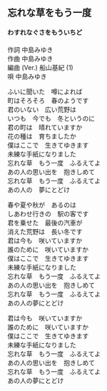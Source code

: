 ##  忘れな草をもう一度
####  わすれなぐさをもういちど

作詞       中島みゆき  
作曲       中島みゆき  
編曲 (Ver.)  船山基紀 (1)  
唄       中島みゆき  



ふいに聞いた　噂によれば  
町はそろそろ　春のようです  
君のいない　広い荒野は  
いつも　今でも　冬というのに  
君の町は　晴れていますか  
花の種は　育ちましたか  
僕はここで　生きてゆきます  
未練な手紙になりました  
忘れな草　もう一度　ふるえてよ  
あの人の思い出を　抱きしめて  
忘れな草　もう一度　ふるえてよ  
あの人の　夢にとどけ  
  
春や夏や秋が　あるのは  
しあわせ行きの　駅の客です  
君を乗せた　最後の汽車が  
消えた荒野は　長い冬です  
君は今も　咲いていますか  
誰のために　咲いていますか  
僕はここで　生きてゆきます  
未練な手紙になりました  
忘れな草　もう一度　ふるえてよ  
あの人の思い出を　抱きしめて  
忘れな草　もう一度　ふるえてよ  
あの人の夢にとどけ  
  
君は今も　咲いていますか  
誰のために　咲いていますか  
僕はここで　生きてゆきます  
未練な手紙になりました  
忘れな草　もう一度　ふるえてよ  
あの人の思い出を　抱きしめて  
忘れな草　もう一度　ふるえてよ  
あの人の夢にとどけ  